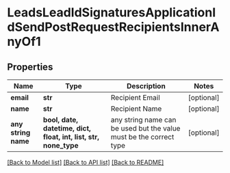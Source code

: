 # LeadsLeadIdSignaturesApplicationIdSendPostRequestRecipientsInnerAnyOf1


## Properties
Name | Type | Description | Notes
------------ | ------------- | ------------- | -------------
**email** | **str** | Recipient Email | [optional] 
**name** | **str** | Recipient Name | [optional] 
**any string name** | **bool, date, datetime, dict, float, int, list, str, none_type** | any string name can be used but the value must be the correct type | [optional]

[[Back to Model list]](../README.md#documentation-for-models) [[Back to API list]](../README.md#documentation-for-api-endpoints) [[Back to README]](../README.md)


